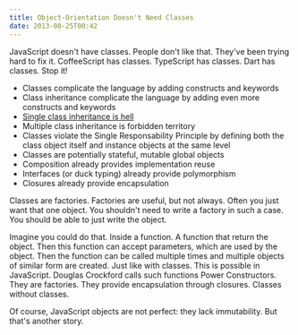 ```yaml
---
title: Object-Orientation Doesn't Need Classes
date: 2013-08-25T00:42
---
```


JavaScript doesn't have classes. People don't like that. They've been trying hard to fix it. CoffeeScript has classes. TypeScript has classes. Dart has classes. Stop it!

- Classes complicate the language by adding constructs and keywords
- Class inheritance complicate the language by adding even more constructs and keywords
- [Single class inheritance is hell](../single-class-inheritance-is-hell/single-class-inheritance-is-hell.md)
- Multiple class inheritance is forbidden territory
- Classes violate the Single Responsability Principle by defining both the class object itself and instance objects at the same level
- Classes are potentially stateful, mutable global objects
- Composition already provides implementation reuse
- Interfaces (or duck typing) already provide polymorphism
- Closures already provide encapsulation

Classes are factories. Factories are useful, but not always. Often you just want that one object. You shouldn't need to write a factory in such a case. You should be able to just write the object.

Imagine you could do that. Inside a function. A function that return the object. Then this function can accept parameters, which are used by the object. Then the function can be called multiple times and multiple objects of similar form are created. Just like with classes. This is possible in JavaScript. Douglas Crockford calls such functions Power Constructors. They are factories. They provide encapsulation through closures. Classes without classes.

Of course, JavaScript objects are not perfect: they lack immutability. But that's another story.
